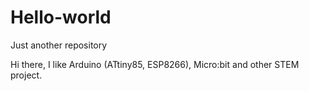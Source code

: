 # Hello-world
Just another repository

Hi there, I like Arduino (ATtiny85, ESP8266), Micro:bit and other STEM project.
